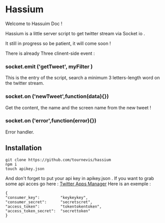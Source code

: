 # Hassium

Welcome to Hassuim Doc !

Hassium is a little server script to get twitter stream via Socket io .

It still in progress so be patient, it will come soon !

There is already Three clinent-side event :

### socket.emit  ('getTweet', myFilter )

  This is the entry of the script, search a minimum 3 letters-length word on the twitter stream.

### socket.on ('newTweet',function(data){})  

   Get the content, the name and the screen name from the new tweet !

### socket.on ('error',function(error){})  

  Error handler.


## Installation

```
git clone https://github.com/tournevis/hassium
npm i
touch apikey.json
```
And don't forget to put your api key in apikey.json .
If you want to grab some api acces go here : [Twitter Apps Manager](https://apps.twitter.com/)
Here is an exemple :

```
{
"consumer_key":         "keykeykey",
"consumer_secret":      "secretscret",
"access_token":         "tokentokentoken",
"access_token_secret":  "secrettoken"
}
```
